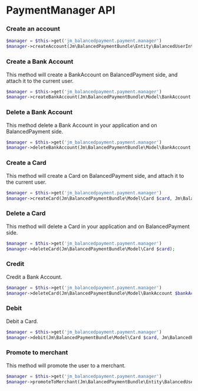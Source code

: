 # PaymentManager API

### Create an account
```php
$manager = $this->get('jm_balancedpayment.payment.manager')
$manager->createAccount(Jm\BalancedPaymentBundle\Entity\BalancedUserInterface $user);
```


### Create a Bank Account
This method will create a BankAccount on BalancedPayment side, and attach it to
the current user.

```php
$manager = $this->get('jm_balancedpayment.payment.manager')
$manager->createBankAccount(Jm\BalancedPaymentBundle\Model\BankAccount $bankAccount, Jm\BalancedPaymentBundle\Entity\BalancedUserInterface $user);
```

### Delete a Bank Account
This method delete a Bank Account in your application and on BalancedPayment side.

```php
$manager = $this->get('jm_balancedpayment.payment.manager')
$manager->deleteBankAccount(Jm\BalancedPaymentBundle\Model\BankAccount $bankAccount);
```


### Create a Card
This method will create a Card on BalancedPayment side, and attach it to
the current user.

```php
$manager = $this->get('jm_balancedpayment.payment.manager')
$manager->createCard(Jm\BalancedPaymentBundle\Model\Card $card, Jm\BalancedPaymentBundle\Entity\BalancedUserInterface $user);
```


### Delete a Card
This method will delete a Card in your application and on BalancedPayment side.

```php
$manager = $this->get('jm_balancedpayment.payment.manager')
$manager->deleteCard(Jm\BalancedPaymentBundle\Model\Card $card);
```


### Credit
Credit a Bank Account.

```php
$manager = $this->get('jm_balancedpayment.payment.manager')
$manager->deleteCard(Jm\BalancedPaymentBundle\Model\BankAccount $bankAccount, Jm\BalancedPaymentBundle\Entity\BalancedUserInterface $user, $amount, $reference, $description = null, $meta = null, $appearsOnStatement = null);
```


### Debit
Debit a Card.

```php
$manager = $this->get('jm_balancedpayment.payment.manager')
$manager->debit(Jm\BalancedPaymentBundle\Model\Card $card, Jm\BalancedPaymentBundle\Entity\BalancedUserInterface $user, $amount, $reference, $statement = null, $description = null, $meta = null);
```


### Promote to merchant
This method will promote the user to a merchant.

```php
$manager = $this->get('jm_balancedpayment.payment.manager')
$manager->promoteToMerchant(Jm\BalancedPaymentBundle\Entity\BalancedUserInterface $user, $data = array());
```
